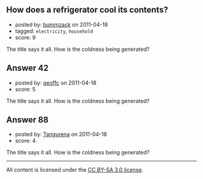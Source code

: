 ## How does a refrigerator cool its contents?

- posted by: [bummzack](https://stackexchange.com/users/-1/38-bummzack) on 2011-04-18
- tagged: `electricity`, `household`
- score: 9

The title says it all. How is the coldness being generated?


## Answer 42

- posted by: [geoffc](https://stackexchange.com/users/-1/34-geoffc) on 2011-04-18
- score: 5

The title says it all. How is the coldness being generated?


## Answer 88

- posted by: [Tangurena](https://stackexchange.com/users/-1/74-tangurena) on 2011-04-18
- score: 4

The title says it all. How is the coldness being generated?



---

All content is licensed under the [CC BY-SA 3.0 license](https://creativecommons.org/licenses/by-sa/3.0/).
